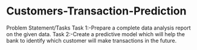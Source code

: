 # Customers-Transaction-Prediction
Problem Statement/Tasks Task 1:-Prepare a complete data analysis report on the given data.  Task 2:-Create a predictive model which will help the bank to identify which customer will make transactions in the future.
